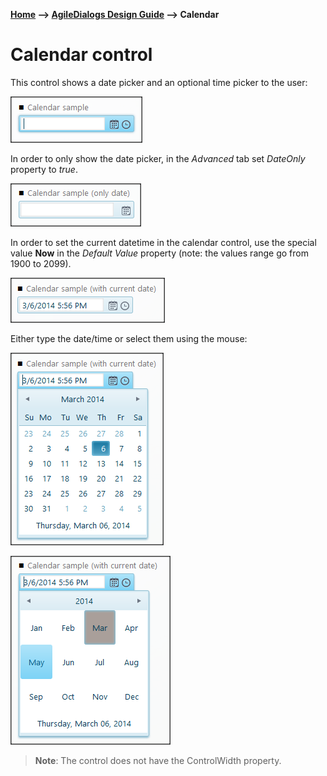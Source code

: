 __[Home](/) --> [AgileDialogs Design Guide](/guides/AgileDialogs-DesignGuide.md) --> Calendar__

# Calendar control

This control shows a date picker and an optional time picker to the user:

![](../media/AgileDialogsDesignGuide/Calendar_01.png)

In order to only show the date picker, in the *Advanced* tab set *DateOnly*
property to *true*.

![](../media/AgileDialogsDesignGuide/Calendar_02.png)

In order to set the current datetime in the calendar control, use the special
value **Now** in the *Default Value* property (note: the values range go from
1900 to 2099).

![](../media/AgileDialogsDesignGuide/Calendar_03.png)

Either type the date/time or select them using the mouse:

![](../media/AgileDialogsDesignGuide/Calendar_04.png)

![](../media/AgileDialogsDesignGuide/Calendar_05.png)

> **Note**: The control does not have the ControlWidth property.

